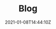 ---
date: 2021-01-08T14:44:10Z
draft: false
title: Blog

heroTitle: Consortium Blog
heroDescription: Public Key Infrastructure (PKI) Consortium Blog

menu:
    main:

outputs:
    - html
    - rss
---